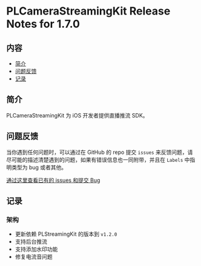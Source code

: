 # PLCameraStreamingKit Release Notes for 1.7.0

## 内容

- [简介](#简介)
- [问题反馈](#问题反馈)
- [记录](#记录)

## 简介

PLCameraStreamingKit 为 iOS 开发者提供直播推流 SDK。

## 问题反馈

当你遇到任何问题时，可以通过在 GitHub 的 repo 提交 ```issues``` 来反馈问题，请尽可能的描述清楚遇到的问题，如果有错误信息也一同附带，并且在 ```Labels``` 中指明类型为 bug 或者其他。

[通过这里查看已有的 issues 和提交 Bug](https://github.com/pili-engineering/PLCameraStreamingKit/issues)

## 记录

### 架构

- 更新依赖 PLStreamingKit 的版本到 `v1.2.0`
- 支持后台推流
- 支持添加水印功能
- 修复电流音问题
